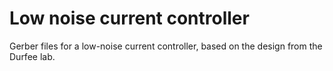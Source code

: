 # Low noise current controller

Gerber files for a low-noise current controller, based on the design from the Durfee lab.
